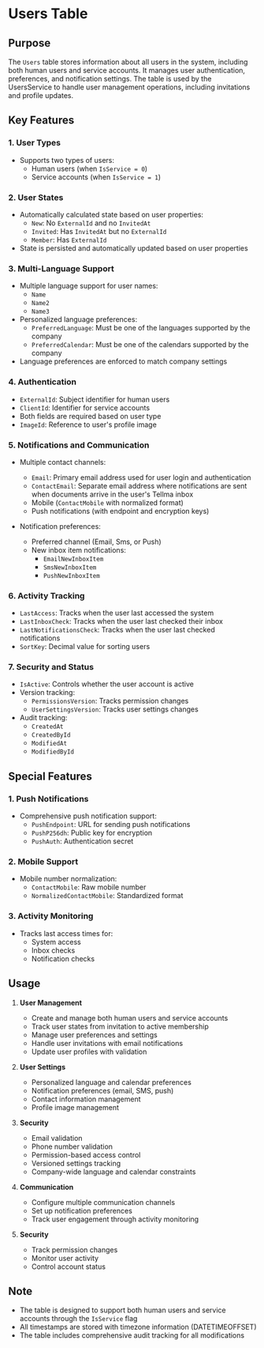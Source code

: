 # Users Table

## Purpose
The `Users` table stores information about all users in the system, including both human users and service accounts. It manages user authentication, preferences, and notification settings. The table is used by the UsersService to handle user management operations, including invitations and profile updates.

## Key Features

### 1. User Types
- Supports two types of users:
  - Human users (when `IsService = 0`)
  - Service accounts (when `IsService = 1`)

### 2. User States
- Automatically calculated state based on user properties:
  - `New`: No `ExternalId` and no `InvitedAt`
  - `Invited`: Has `InvitedAt` but no `ExternalId`
  - `Member`: Has `ExternalId`
- State is persisted and automatically updated based on user properties

### 3. Multi-Language Support
- Multiple language support for user names:
  - `Name`
  - `Name2`
  - `Name3`
- Personalized language preferences:
  - `PreferredLanguage`: Must be one of the languages supported by the company
  - `PreferredCalendar`: Must be one of the calendars supported by the company
- Language preferences are enforced to match company settings

### 4. Authentication
- `ExternalId`: Subject identifier for human users
- `ClientId`: Identifier for service accounts
- Both fields are required based on user type
- `ImageId`: Reference to user's profile image

### 5. Notifications and Communication
- Multiple contact channels:
  - `Email`: Primary email address used for user login and authentication
  - `ContactEmail`: Separate email address where notifications are sent when documents arrive in the user's Tellma inbox
  - Mobile (`ContactMobile` with normalized format)
  - Push notifications (with endpoint and encryption keys)

- Notification preferences:
  - Preferred channel (Email, Sms, or Push)
  - New inbox item notifications:
    - `EmailNewInboxItem`
    - `SmsNewInboxItem`
    - `PushNewInboxItem`

### 6. Activity Tracking
- `LastAccess`: Tracks when the user last accessed the system
- `LastInboxCheck`: Tracks when the user last checked their inbox
- `LastNotificationsCheck`: Tracks when the user last checked notifications
- `SortKey`: Decimal value for sorting users

### 7. Security and Status
- `IsActive`: Controls whether the user account is active
- Version tracking:
  - `PermissionsVersion`: Tracks permission changes
  - `UserSettingsVersion`: Tracks user settings changes
- Audit tracking:
  - `CreatedAt`
  - `CreatedById`
  - `ModifiedAt`
  - `ModifiedById`

## Special Features

### 1. Push Notifications
- Comprehensive push notification support:
  - `PushEndpoint`: URL for sending push notifications
  - `PushP256dh`: Public key for encryption
  - `PushAuth`: Authentication secret

### 2. Mobile Support
- Mobile number normalization:
  - `ContactMobile`: Raw mobile number
  - `NormalizedContactMobile`: Standardized format

### 3. Activity Monitoring
- Tracks last access times for:
  - System access
  - Inbox checks
  - Notification checks

## Usage

1. **User Management**
   - Create and manage both human users and service accounts
   - Track user states from invitation to active membership
   - Manage user preferences and settings
   - Handle user invitations with email notifications
   - Update user profiles with validation

2. **User Settings**
   - Personalized language and calendar preferences
   - Notification preferences (email, SMS, push)
   - Contact information management
   - Profile image management

3. **Security**
   - Email validation
   - Phone number validation
   - Permission-based access control
   - Versioned settings tracking
   - Company-wide language and calendar constraints

2. **Communication**
   - Configure multiple communication channels
   - Set up notification preferences
   - Track user engagement through activity monitoring

3. **Security**
   - Track permission changes
   - Monitor user activity
   - Control account status

## Note
- The table is designed to support both human users and service accounts through the `IsService` flag
- All timestamps are stored with timezone information (DATETIMEOFFSET)
- The table includes comprehensive audit tracking for all modifications
